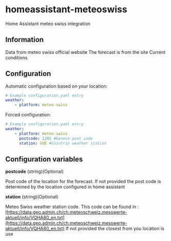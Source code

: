 
# homeassistant-meteoswiss

Home Assistant meteo swiss integration

## Information

Data from meteo swiss official website
The forecast is from the site
Current conditions

## Configuration

Automatic configuration based on your location:

```YAML
# Example configuration.yaml entry  
weather:
    - platform: meteo-swiss
```

Forced configuration:

```YAML     
# Example configuration.yaml entry  
weather:
    - platform: meteo-swiss
      postcode: 1201 #Geneva post code
      station: GVE #Cointrin weather station
```

## Configuration variables
**postcode** 
(string)(Optional)

Post code of the location for the forecast. 
If not provided the post code is determined by the location configured in home assistant
	
**station**
(string)(Optional)

Meteo Swiss weather station code. This code can be found in : [https://data.geo.admin.ch/ch.meteoschweiz.messwerte-aktuell/info/VQHA80_en.txt](https://data.geo.admin.ch/ch.meteoschweiz.messwerte-aktuell/info/VQHA80_en.txt)
If not provided the closest from you location is use
